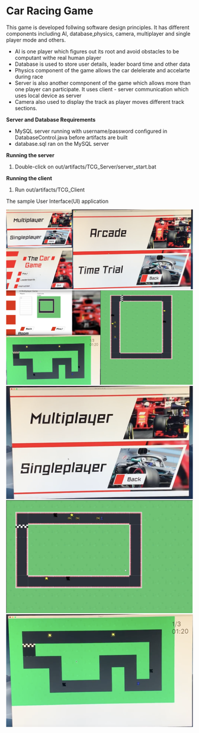 
# Car Racing Game

This game is developed follwing software design principles. It has different components including AI, database,physics, camera, multiplayer and single player mode and others. 

- AI is one player which figures out its root and avoid obstacles to be computant withe real human player
- Database is used to store user details, leader board time and other data
- Physics component of the game allows the car delelerate and accelarte during race
- Server is also another comnponent of the game which allows more than one player can participate. 
  It uses client - server communication which uses local device as server
- Camera also used to display the track as player moves different track sections. 




**Server and Database Requirements**

- MySQL server running with username/password configured in DatabaseControl.java before artifacts are built
- database.sql ran on the MySQL server

**Running the server**

1. Double-click on out/artifacts/TCG_Server/server_start.bat

**Running the client**

1. Run out/artifacts/TCG_Client


The sample User Interface(UI) application

<img src="images/UI_one.png" alt ="homePage "/>
<!-- <img src="images/leader_board.png" alt ="leader_board"/> -->
<img src="images/UI_two.png" alt ="multi_player_room"/>

<img src="images/multi_player_single_player_selector.png" alt ="multi_player_single_player_selector "/>
<!-- <img src="images/single_payer_options.png" alt ="single_payer_options"/> -->
<img src="images/AI_and_real_person_playing.png" alt ="AI_and_real_person_playing"/>

<img src="images/singlePlayer.png" alt ="singlePlayer"/>
